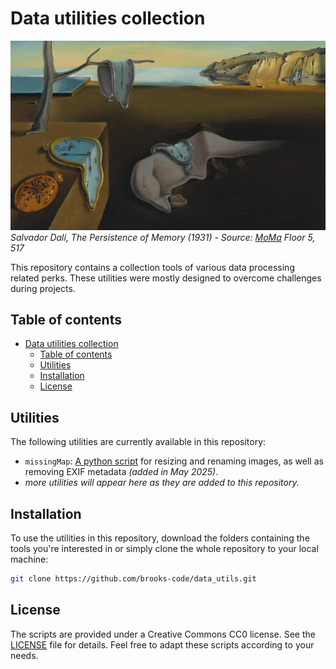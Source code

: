 # Data utilities collection

![Banner Image](/img/Memory_persistence_moma.gif "Le camembert du temps.")
*Salvador Dalí, The Persistence of Memory (1931) - Source: [MoMa](https://www.moma.org/collection/works/79018) Floor 5, 517*

This repository contains a collection tools of various data processing related perks. These utilities were mostly designed to overcome challenges during projects.
## Table of contents

- [Data utilities collection](#data-utilities-collection)
  - [Table of contents](#table-of-contents)
  - [Utilities](#utilities)
  - [Installation](#installation)
  - [License](#license)

## Utilities

The following utilities are currently available in this repository:

* `missingMap`: [A python script](/missingMap/) for resizing and renaming images, as well as removing EXIF metadata *(added in May 2025)*.
* *more utilities will appear here as they are added to this repository.*

## Installation

To use the utilities in this repository, download the folders containing the tools you're interested in or simply clone the whole repository to your local machine:

```bash
git clone https://github.com/brooks-code/data_utils.git
```

## License

The scripts are provided under a Creative Commons CC0 license. See the [LICENSE](/LICENSE) file for details.
Feel free to adapt these scripts according to your needs.
